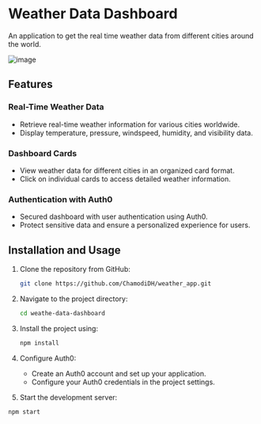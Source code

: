 # Weather Data Dashboard

An application to get the real time weather data from different cities around the world.

![image](https://github.com/ChamodiDH/weather_app/assets/65124026/19ce42cc-ac7a-4eaa-92d8-87a64315390e)


## Features

### Real-Time Weather Data
- Retrieve real-time weather information for various cities worldwide.
- Display temperature, pressure, windspeed, humidity, and visibility data.

### Dashboard Cards
- View weather data for different cities in an organized card format.
- Click on individual cards to access detailed weather information.

### Authentication with Auth0
- Secured dashboard with user authentication using Auth0.
- Protect sensitive data and ensure a personalized experience for users.

## Installation and Usage
1. Clone the repository from GitHub:

   ```bash
   git clone https://github.com/ChamodiDH/weather_app.git
   
2. Navigate to the project directory:
    ```bash
   cd weathe-data-dashboard

   
3. Install the project using:
    ```bash
   npm install

   
4. Configure Auth0:
   - Create an Auth0 account and set up your application.
   -  Configure your Auth0 credentials in the project settings.

5. Start the development server:

  ```bash
  npm start
